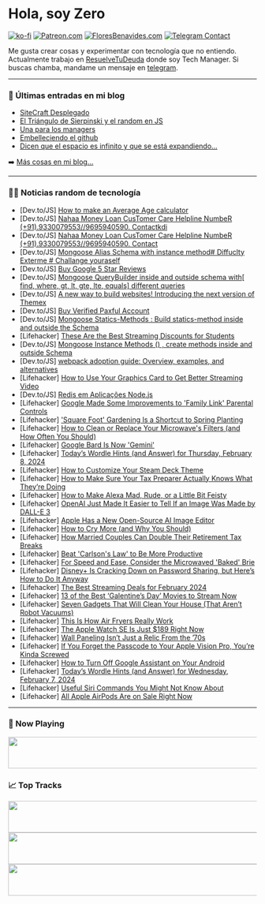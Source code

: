 # Hola, soy Zero

[![ko-fi](https://ko-fi.com/img/githubbutton_sm.svg)](https://ko-fi.com/J3J4N0LUK)
[![Patreon.com](https://img.shields.io/endpoint.svg?url=https%3A%2F%2Fshieldsio-patreon.vercel.app%2Fapi%3Fusername%3Dzerodragon%26type%3Dpatrons&style=for-the-badge)](https://patreon.com/zerodragon)
[![FloresBenavides.com](https://img.shields.io/website?down_message=oops&label=MiBlog&style=for-the-badge&up_message=online&url=https%3A%2F%2Ffloresbenavides.com)](https://floresbenavides.com)
[![Telegram Contact](https://img.shields.io/badge/escr%C3%ADbeme-ZeroDragon-%2326A5E4?style=for-the-badge&logo=telegram)](https://t.me/zerodragon)

Me gusta crear cosas y experimentar con tecnología que no entiendo.
Actualmente trabajo en [ResuelveTuDeuda](http://github.com/resuelve) donde soy Tech Manager.
Si buscas chamba, mandame un mensaje en [telegram](https://t.me/zerodragon).

---

### 📕 Últimas entradas en mi blog
<!-- BLOG-POST-LIST:START -->
- [SiteCraft Desplegado](https://floresbenavides.com/sitecraft-desplegado/)
- [El Triángulo de Sierpinski y el random en JS](https://floresbenavides.com/el-triangulo-de-sierpinski-y-el-random-en-js/)
- [Una para los managers](https://floresbenavides.com/una-para-los-managers/)
- [Embelleciendo el github](https://floresbenavides.com/embelleciendo-el-github/)
- [Dicen que el espacio es infinito y que se está expandiendo…](https://floresbenavides.com/dicen-que-el-espacio-es-infinito-y-que-se-esta-expandiendo/)
<!-- BLOG-POST-LIST:END -->

➡️ [Más cosas en mi blog...](https://floresbenavides.com)

---

### 👨‍💻 Noticias random de tecnología
<!-- TECH-POSTS:START -->
- [Dev.to/JS] [How to make an Average Age calculator](https://dev.to/alteca/how-to-make-an-average-age-calculator-2npp)
- [Dev.to/JS] [Nahaa Money Loan CusTomer Care Helpline NumbeR &lpar;+91&rpar;.9330079553//9695940590. Contactkdi](https://dev.to/rajkumar54/nahaa-money-loan-customer-care-helpline-number-9193300795539695940590-contactkdi-4g86)
- [Dev.to/JS] [Nahaa Money Loan CusTomer Care Helpline NumbeR &lpar;+91&rpar;.9330079553//9695940590. Contact](https://dev.to/rajkumar54/nahaa-money-loan-customer-care-helpline-number-9193300795539695940590-contact-2cge)
- [Dev.to/JS] [Mongoose Alias Schema with instance method# Diffuclty Exterme # Challange youraself](https://dev.to/swapnanilwebdeveloper/mongoose-alias-schema-with-instance-method-diffuclty-exterme-challange-youraself-2khb)
- [Dev.to/JS] [Buy Google 5 Star Reviews](https://dev.to/gersibaku064/buy-google-5-star-reviews-5hl7)
- [Dev.to/JS] [Mongoose QueryBuilder inside and outside schema with[ find, where, gt, lt, gte, lte, equals] different queries](https://dev.to/swapnanilwebdeveloper/mongoose-querybuilder-inside-and-outside-schema-with-find-where-gt-lt-gte-lte-equals-different-queries-57pc)
- [Dev.to/JS] [A new way to build websites! Introducing the next version of Themex](https://dev.to/karsten_biedermann/a-new-way-to-build-websites-introducing-the-next-version-of-themex-41an)
- [Dev.to/JS] [Buy Verified Paxful Account](https://dev.to/gersibaku064/buy-verified-paxful-account-23j7)
- [Dev.to/JS] [Mongoose Statics-Methods : Build statics-method inside and outside the Schema](https://dev.to/swapnanilwebdeveloper/mongoose-statics-methods-build-statics-method-inside-and-outside-the-schema-214h)
- [Lifehacker] [These Are the Best Streaming Discounts for Students](https://lifehacker.com/streaming-services-student-discounts)
- [Dev.to/JS] [Mongoose Instance Methods &lpar;&rpar; , create methods inside and outside Schema](https://dev.to/swapnanilwebdeveloper/mongoose-instance-methods-create-methods-inside-and-outside-schema-5ga3)
- [Dev.to/JS] [webpack adoption guide: Overview, examples, and alternatives](https://dev.to/logrocket/webpack-adoption-guide-overview-examples-and-alternatives-10ae)
- [Lifehacker] [How to Use Your Graphics Card to Get Better Streaming Video](https://lifehacker.com/tech/use-your-nvidia-rtx-gpu-to-improve-streaming-video-quality)
- [Dev.to/JS] [Redis em Aplicações Node.js](https://dev.to/vitorrios1001/redis-em-aplicacoes-nodejs-31ed)
- [Lifehacker] [Google Made Some Improvements to &#39;Family Link&#39; Parental Controls](https://lifehacker.com/tech/google-made-some-improvements-to-family-link-parental-controls)
- [Lifehacker] [&#39;Square Foot&#39; Gardening Is a Shortcut to Spring Planting](https://lifehacker.com/home/how-to-square-foot-garden)
- [Lifehacker] [How to Clean or Replace Your Microwave&#39;s Filters &lpar;and How Often You Should&rpar;](https://lifehacker.com/home/how-to-clean-microwaves-filters)
- [Lifehacker] [Google Bard Is Now &#39;Gemini&#39;](https://lifehacker.com/tech/google-bard-is-now-gemini)
- [Lifehacker] [Today’s Wordle Hints &lpar;and Answer&rpar; for Thursday, February 8, 2024](https://lifehacker.com/entertainment/wordle-answer-today-february-8-2024)
- [Lifehacker] [How to Customize Your Steam Deck Theme](https://lifehacker.com/tech/how-to-customize-your-steam-deck-theme)
- [Lifehacker] [How to Make Sure Your Tax Preparer Actually Knows What They’re Doing](https://lifehacker.com/money/how-to-choose-a-qualified-tax-professional)
- [Lifehacker] [How to Make Alexa Mad, Rude, or a Little Bit Feisty](https://lifehacker.com/tech/how-to-make-alexa-mad-rude-or-feisty)
- [Lifehacker] [OpenAI Just Made It Easier to Tell If an Image Was Made by DALL-E 3](https://lifehacker.com/tech/openai-adds-c2pa-watermarks-to-dall-e-3)
- [Lifehacker] [Apple Has a New Open-Source AI Image Editor](https://lifehacker.com/tech/apple-has-a-new-open-source-ai-image-editor)
- [Lifehacker] [How to Cry More &lpar;and Why You Should&rpar;](https://lifehacker.com/health/how-to-cry-more-and-why)
- [Lifehacker] [How Married Couples Can Double Their Retirement Tax Breaks](https://lifehacker.com/money/how-a-spousal-ira-can-double-your-retirement-tax-breaks)
- [Lifehacker] [Beat &#39;Carlson&#39;s Law&#39; to Be More Productive](https://lifehacker.com/work/how-to-beat-carlsons-law-to-be-more-productive)
- [Lifehacker] [For Speed and Ease, Consider the Microwaved &#39;Baked&#39; Brie](https://lifehacker.com/food-drink/how-to-make-microwaved-baked-brie)
- [Lifehacker] [Disney+ Is Cracking Down on Password Sharing, but Here’s How to Do It Anyway](https://lifehacker.com/entertainment/how-to-get-around-disneys-password-sharing-restrctions)
- [Lifehacker] [The Best Streaming Deals for February 2024](https://lifehacker.com/best-streaming-deals-1850763728)
- [Lifehacker] [13 of the Best ‘Galentine’s Day’ Movies to Stream Now](https://lifehacker.com/entertainment/best-galentines-day-movies-streaming-now)
- [Lifehacker] [Seven Gadgets That Will Clean Your House &lpar;That Aren’t Robot Vacuums&rpar;](https://lifehacker.com/home/best-gadgets-to-clean-your-home)
- [Lifehacker] [This Is How Air Fryers Really Work](https://lifehacker.com/food-drink/how-air-fryers-work)
- [Lifehacker] [The Apple Watch SE Is Just $189 Right Now](https://lifehacker.com/tech/best-apple-watch-se-deal)
- [Lifehacker] [Wall Paneling Isn’t Just a Relic From the ’70s](https://lifehacker.com/home/benefits-of-wall-paneling)
- [Lifehacker] [If You Forget the Passcode to Your Apple Vision Pro, You’re Kinda Screwed](https://lifehacker.com/tech/forgot-passcode-apple-vision-pro)
- [Lifehacker] [How to Turn Off Google Assistant on Your Android](https://lifehacker.com/tech/how-to-turn-off-google-assistant)
- [Lifehacker] [Today’s Wordle Hints &lpar;and Answer&rpar; for Wednesday, February 7, 2024](https://lifehacker.com/entertainment/wordle-answer-today-february-7-2024)
- [Lifehacker] [Useful Siri Commands You Might Not Know About](https://lifehacker.com/tech/everything-you-can-tell-siri-to-do)
- [Lifehacker] [All Apple AirPods Are on Sale Right Now](https://lifehacker.com/tech/apple-airpods-pro-sale)<!-- TECH-POSTS:END -->

---

### 🎵 Now Playing
<a href="https://spotify-now-playing-dun.vercel.app/now-playing?open"><img src="https://spotify-now-playing-dun.vercel.app/now-playing" width="540" height="64"></a>

### 📈 Top Tracks
<a href="https://spotify-now-playing-dun.vercel.app/top-tracks?i=1&open"><img src="https://spotify-now-playing-dun.vercel.app/top-tracks?i=1" width="540" height="64"></a>
<a href="https://spotify-now-playing-dun.vercel.app/top-tracks?i=2&open"><img src="https://spotify-now-playing-dun.vercel.app/top-tracks?i=2" width="540" height="64"></a>
<a href="https://spotify-now-playing-dun.vercel.app/top-tracks?i=3&open"><img src="https://spotify-now-playing-dun.vercel.app/top-tracks?i=3" width="540" height="64"></a>
